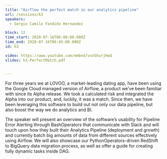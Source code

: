 ```yaml
---
title: "Airflow the perfect match in our analytics pipeline"
url: /sessions/k3
speakers:
  - Sergio Camilo Fandiño Hernandez

block: 12
time_start: 2020-07-16T06:00:00.000Z
time_end: 2020-07-16T06:45:00.000Z
id: k3

video: https://www.youtube.com/embed/vsn5kurjHwQ
slides: k3-PerfectMatch.pdf


---
```


For three years we at LOVOO, a market-leading dating app, have been using the Google Cloud managed version of Airflow, a product we’ve been familiar with since its Alpha release. We took a calculated risk and integrated the Alpha into our product, and, luckily, it was a match. Since then, we have been leveraging this software to build out not only our data pipeline, but also boost the way we do analytics and BI.
<!--more-->


The speaker will present an overview of the software’s usability for Pipeline Error Alerting through BashOperators that communicate with Slack and will touch upon how they built their Analytics Pipeline (deployment and growth) and currently batch big amounts of data from different sources effectively using Airflow. We will also showcase our PythonOperators-driven RedShift to BigQuery data migration process, as well as offer a guide for creating fully dynamic tasks inside DAG.